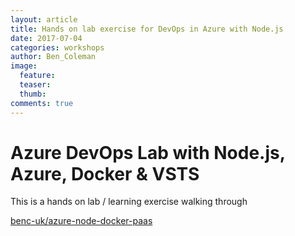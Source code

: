 ```yaml
---
layout: article
title: Hands on lab exercise for DevOps in Azure with Node.js
date: 2017-07-04
categories: workshops
author: Ben_Coleman
image:
  feature: 
  teaser: 
  thumb: 
comments: true
---
```

# Azure DevOps Lab with Node.js, Azure, Docker & VSTS
This is a hands on lab / learning exercise walking through  

[benc-uk/azure-node-docker-paas](https://github.com/benc-uk/azure-node-docker-paas)